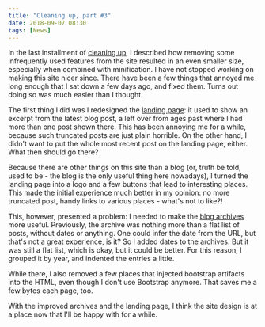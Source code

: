 ```yaml
---
title: "Cleaning up, part #3"
date: 2018-09-07 08:30
tags: [News]
---
```


In the last installment of [cleaning
up](/blog/2018/07/01/cleaning-up-part-two/), I described how removing some
infrequently used features from the site resulted in an even smaller size,
especially when combined with minification. I have not stopped working on making
this site nicer since. There have been a few things that annoyed me long enough
that I sat down a few days ago, and fixed them. Turns out doing so was much
easier than I thought.

<!-- more -->

The first thing I did was I redesigned the [landing page](/): it used to show an
excerpt from the latest blog post, a left over from ages past where I had more
than one post shown there. This has been annoying me for a while, because such
truncated posts are just plain horrible. On the other hand, I didn't want to put
the whole most recent post on the landing page, either. What then should go
there?

Because there are other things on this site than a blog (or, truth be told, used
to be - the blog is the only useful thing here nowadays), I turned the landing
page into a logo and a few buttons that lead to interesting places. This made
the initial experience much better in my opinion: no more truncated post, handy
links to various places - what's not to like?!

This, however, presented a problem: I needed to make the [blog archives](/blog/)
more useful. Previously, the archive was nothing more than a flat list of posts,
without dates or anything. One could infer the date from the URL, but that's not
a great experience, is it? So I added dates to the archives. But it was still a
flat list, which is okay, but it could be better. For this reason, I grouped it
by year, and indented the entries a little.

While there, I also removed a few places that injected bootstrap artifacts into
the HTML, even though I don't use Bootstrap anymore. That saves me a few bytes
each page, too.

With the improved archives and the landing page, I think the site design is at a
place now that I'll be happy with for a while.
